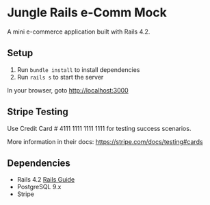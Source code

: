 # Jungle Rails e-Comm Mock

A mini e-commerce application built with Rails 4.2.

## Setup

1. Run `bundle install` to install dependencies
2. Run `rails s` to start the server

In your browser, goto <http://localhost:3000>

## Stripe Testing

Use Credit Card # 4111 1111 1111 1111 for testing success scenarios.

More information in their docs: <https://stripe.com/docs/testing#cards>

## Dependencies

- Rails 4.2 [Rails Guide](http://guides.rubyonrails.org/v4.2/)
- PostgreSQL 9.x
- Stripe
